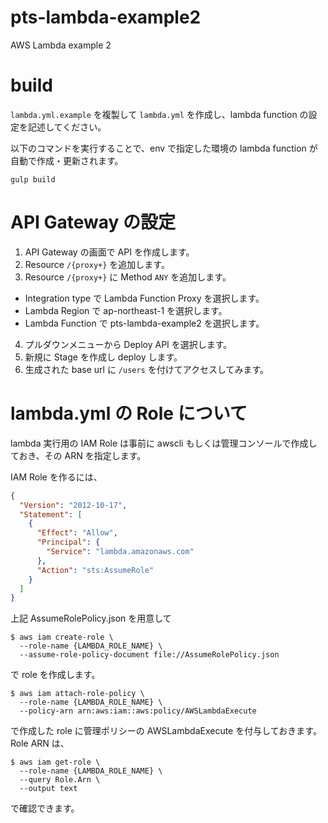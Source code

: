 # pts-lambda-example2

AWS Lambda example 2

# build

`lambda.yml.example` を複製して `lambda.yml` を作成し、lambda function の設定を記述してください。

以下のコマンドを実行することで、env で指定した環境の lambda function が自動で作成・更新されます。

```command-line
gulp build
```

# API Gateway の設定

1. API Gateway の画面で API を作成します。
2. Resource `/{proxy+}` を追加します。
3. Resource `/{proxy+}` に Method `ANY` を追加します。
  - Integration type で Lambda Function Proxy を選択します。
  - Lambda Region で ap-northeast-1 を選択します。
  - Lambda Function で pts-lambda-example2 を選択します。
4. プルダウンメニューから Deploy API を選択します。
5. 新規に Stage を作成し deploy します。
6. 生成された base url に `/users` を付けてアクセスしてみます。

# lambda.yml の Role について

lambda 実行用の IAM Role は事前に awscli もしくは管理コンソールで作成しておき、その ARN を指定します。

IAM Role を作るには、

```json:AssumeRolePolicy.json
{
  "Version": "2012-10-17",
  "Statement": [
    {
      "Effect": "Allow",
      "Principal": {
        "Service": "lambda.amazonaws.com"
      },
      "Action": "sts:AssumeRole"
    }
  ]
}
```

上記 AssumeRolePolicy.json を用意して

```command-line
$ aws iam create-role \
  --role-name {LAMBDA_ROLE_NAME} \
  --assume-role-policy-document file://AssumeRolePolicy.json
```

で role を作成します。

```command-line
$ aws iam attach-role-policy \
  --role-name {LAMBDA_ROLE_NAME} \
  --policy-arn arn:aws:iam::aws:policy/AWSLambdaExecute
```

で作成した role に管理ポリシーの AWSLambdaExecute を付与しておきます。
Role ARN は、

```command-line
$ aws iam get-role \
  --role-name {LAMBDA_ROLE_NAME} \
  --query Role.Arn \
  --output text
```

で確認できます。
